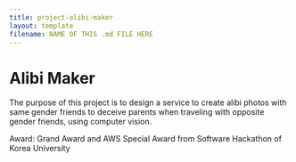 ```yaml
---
title: project-alibi-maker
layout: template
filename: NAME OF THIS .md FILE HERE
---
```

# Alibi Maker

The purpose of this project is to design a service to create alibi photos with same gender
friends to deceive parents when traveling with opposite gender friends, using computer
vision.

Award: Grand Award and AWS Special Award from Software Hackathon of Korea University

